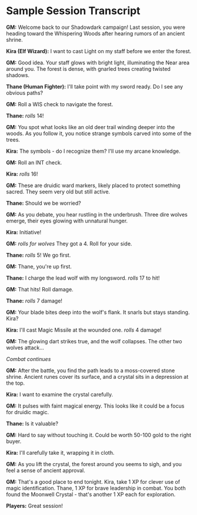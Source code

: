 # Sample Session Transcript

**GM:** Welcome back to our Shadowdark campaign! Last session, you were heading toward the Whispering Woods after hearing rumors of an ancient shrine.

**Kira (Elf Wizard):** I want to cast Light on my staff before we enter the forest.

**GM:** Good idea. Your staff glows with bright light, illuminating the Near area around you. The forest is dense, with gnarled trees creating twisted shadows.

**Thane (Human Fighter):** I'll take point with my sword ready. Do I see any obvious paths?

**GM:** Roll a WIS check to navigate the forest.

**Thane:** *rolls* 14!

**GM:** You spot what looks like an old deer trail winding deeper into the woods. As you follow it, you notice strange symbols carved into some of the trees.

**Kira:** The symbols - do I recognize them? I'll use my arcane knowledge.

**GM:** Roll an INT check.

**Kira:** *rolls* 16!

**GM:** These are druidic ward markers, likely placed to protect something sacred. They seem very old but still active.

**Thane:** Should we be worried?

**GM:** As you debate, you hear rustling in the underbrush. Three dire wolves emerge, their eyes glowing with unnatural hunger.

**Kira:** Initiative!

**GM:** *rolls for wolves* They got a 4. Roll for your side.

**Thane:** *rolls* 5! We go first.

**GM:** Thane, you're up first.

**Thane:** I charge the lead wolf with my longsword. *rolls* 17 to hit!

**GM:** That hits! Roll damage.

**Thane:** *rolls* 7 damage!

**GM:** Your blade bites deep into the wolf's flank. It snarls but stays standing. Kira?

**Kira:** I'll cast Magic Missile at the wounded one. *rolls* 4 damage!

**GM:** The glowing dart strikes true, and the wolf collapses. The other two wolves attack...

*Combat continues*

**GM:** After the battle, you find the path leads to a moss-covered stone shrine. Ancient runes cover its surface, and a crystal sits in a depression at the top.

**Kira:** I want to examine the crystal carefully.

**GM:** It pulses with faint magical energy. This looks like it could be a focus for druidic magic.

**Thane:** Is it valuable?

**GM:** Hard to say without touching it. Could be worth 50-100 gold to the right buyer.

**Kira:** I'll carefully take it, wrapping it in cloth.

**GM:** As you lift the crystal, the forest around you seems to sigh, and you feel a sense of ancient approval.

**GM:** That's a good place to end tonight. Kira, take 1 XP for clever use of magic identification. Thane, 1 XP for brave leadership in combat. You both found the Moonwell Crystal - that's another 1 XP each for exploration.

**Players:** Great session!